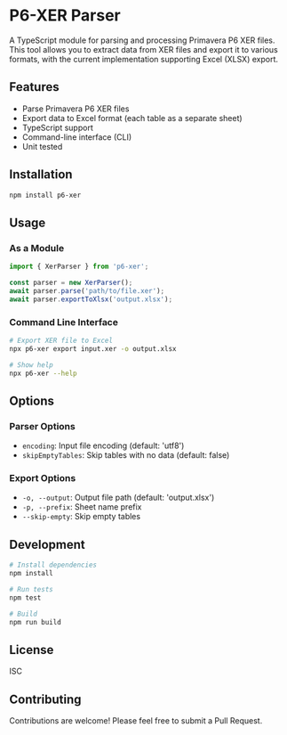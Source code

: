 # P6-XER Parser

A TypeScript module for parsing and processing Primavera P6 XER files. This tool allows you to extract data from XER files and export it to various formats, with the current implementation supporting Excel (XLSX) export.

## Features

- Parse Primavera P6 XER files
- Export data to Excel format (each table as a separate sheet)
- TypeScript support
- Command-line interface (CLI)
- Unit tested

## Installation

```bash
npm install p6-xer
```

## Usage

### As a Module

```typescript
import { XerParser } from 'p6-xer';

const parser = new XerParser();
await parser.parse('path/to/file.xer');
await parser.exportToXlsx('output.xlsx');
```

### Command Line Interface

```bash
# Export XER file to Excel
npx p6-xer export input.xer -o output.xlsx

# Show help
npx p6-xer --help
```

## Options

### Parser Options

- `encoding`: Input file encoding (default: 'utf8')
- `skipEmptyTables`: Skip tables with no data (default: false)

### Export Options

- `-o, --output`: Output file path (default: 'output.xlsx')
- `-p, --prefix`: Sheet name prefix
- `--skip-empty`: Skip empty tables

## Development

```bash
# Install dependencies
npm install

# Run tests
npm test

# Build
npm run build
```

## License

ISC

## Contributing

Contributions are welcome! Please feel free to submit a Pull Request. 